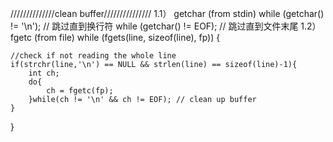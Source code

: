 //////////////clean buffer///////////////
1.1）	getchar (from stdin)
while (getchar() != '\n');  // 跳过直到换行符
while (getchar() != EOF);  // 跳过直到文件末尾
1.2）	fgetc (from file)
while (fgets(line, sizeof(line), fp)) {  

	//check if not reading the whole line
	if(strchr(line,'\n') == NULL && strlen(line) == sizeof(line)-1){
		int ch;
		do{
			ch = fgetc(fp);
		}while(ch != '\n' && ch != EOF); // clean up buffer
	}
}
